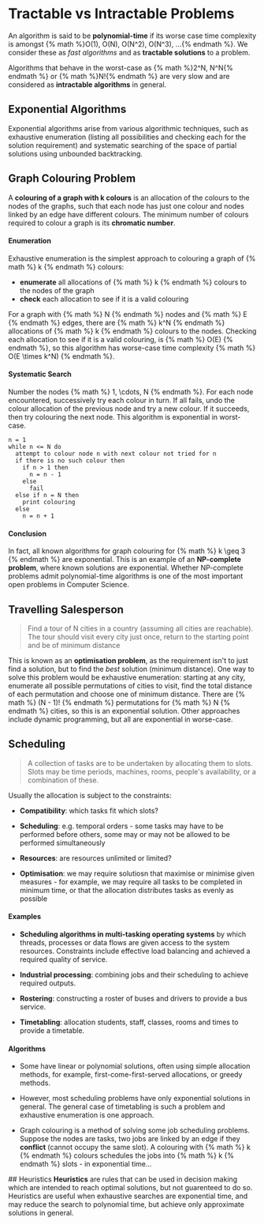 # Tractable vs Intractable Problems

An algorithm is said to be **polynomial-time** if its worse case time complexity is amongst {% math %}O(1), O(N), O(N^2), O(N^3), ...{% endmath %}. We consider these as *fast algorithms* and as **tractable solutions** to a problem.

Algorithms that behave in the worst-case as {% math %}2^N, N^N{% endmath %} or {% math %}N!{% endmath %} are very slow and are considered as **intractable algorithms** in general.

## Exponential Algorithms
Exponential algorithms arise from various algorithmic techniques, such as exhaustive enumeration (listing all possibilities and checking each for the solution requirement) and systematic searching of the space of partial solutions using unbounded backtracking.

## Graph Colouring Problem
A **colouring of a graph with k colours** is an allocation of the colours to the nodes of the graphs, such that each node has just one colour and nodes linked by an edge have different colours. The minimum number of colours required to colour a graph is its **chromatic number**.

#### Enumeration
Exhaustive enumeration is the simplest approach to colouring a graph of {% math %} k {% endmath %} colours:
- **enumerate** all allocations of {% math %} k {% endmath %} colours to the nodes of the graph
- **check** each allocation to see if it is a valid colouring

For a graph with {% math %} N {% endmath %} nodes and {% math %} E {% endmath %} edges, there are {% math %} k^N {% endmath %} allocations of {% math %} k {% endmath %} colours to the nodes. Checking each allocation to see if it is a valid colouring, is {% math %} O(E) {% endmath %}, so this algorithm has worse-case time complexity {% math %} O(E \times k^N) {% endmath %}.

#### Systematic Search
Number the nodes {% math %} 1, \cdots, N {% endmath %}. For each node encountered, successively try each colour in turn. If all fails, undo the colour allocation of the previous node and try a new colour. If it succeeds, then try colouring the next node. This algorithm is exponential in worst-case.

```
n = 1
while n <= N do
  attempt to colour node n with next colour not tried for n
  if there is no such colour then
    if n > 1 then
      n = n - 1
    else
      fail
  else if n = N then
    print colouring
  else
    n = n + 1
```

#### Conclusion
In fact, all known algorithms for graph colouring for {% math %} k \geq 3 {% endmath %} are exponential. This is an example of an **NP-complete problem**, where known solutions are exponential. Whether NP-complete problems admit polynomial-time algorithms is one of the most important open problems in Computer Science.

## Travelling Salesperson
> Find a tour of N cities in a country (assuming all cities are reachable). The tour should visit every city just once, return to the starting point and be of minimum distance

This is known as an **optimisation problem**, as the requirement isn't to just find a solution, but to find the *best* solution (minimum distance). One way to solve this problem would be exhaustive enumeration: starting at any city, enumerate all possible permutations of cities to visit, find the total distance of each permutation and choose one of minimum distance. There are {% math %} (N - 1)! {% endmath %} permutations for {% math %} N {% endmath %} cities, so this is an exponential solution. Other approaches include dynamic programming, but all are exponential in worse-case.

## Scheduling
> A collection of tasks are to be undertaken by allocating them to slots. Slots may be time periods, machines, rooms, people's availability, or a combination of these.

Usually the allocation is subject to the constraints:
- **Compatibility**: which tasks fit which slots?

- **Scheduling**: e.g. temporal orders - some tasks may have to be performed before others, some may or may not be allowed to be performed simultaneously

- **Resources**: are resources unlimited or limited?

- **Optimisation**: we may require solutiosn that maximise or minimise given measures - for example, we may require all tasks to be completed in minimum time, or that the allocation distributes tasks as evenly as possible

#### Examples
- **Scheduling algorithms in multi-tasking operating systems** by which threads, processes or data flows are given access to the system resources. Constraints include effective load balancing and achieved a required quality of service.

- **Industrial processing**: combining jobs and their scheduling to achieve required outputs.

- **Rostering**: constructing a roster of buses and drivers to provide a bus service.

- **Timetabling**: allocation students, staff, classes, rooms and times to provide a timetable.

#### Algorithms
- Some have linear or polynomial solutions, often using simple allocation methods, for example, first-come-first-served allocations, or greedy methods.

- However, most scheduling problems have only exponential solutions in general. The general case of timetabling is such a problem and exhaustive enumeration is one approach.

- Graph colouring is a method of solving some job scheduling problems. Suppose the nodes are tasks, two jobs are linked by an edge if they **conflict** (cannot occupy the same slot). A colouring with {% math %} k {% endmath %} colours schedules the jobs into {% math %} k {% endmath %} slots - in exponential time...

## Heuristics
**Heuristics** are rules that can be used in decision making which are intended to reach optimal solutions, but not guarenteed to do so. Heuristics are useful when exhaustive searches are exponential time, and may reduce the search to polynomial time, but achieve only approximate solutions in general.